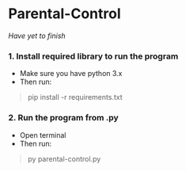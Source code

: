 # Parental-Control
*Have yet to finish*

### 1. Install required library to run the program
- Make sure you have python 3.x
- Then run:
> pip install -r requirements.txt

### 2. Run the program from .py
- Open terminal
- Then run:
> py parental-control.py
